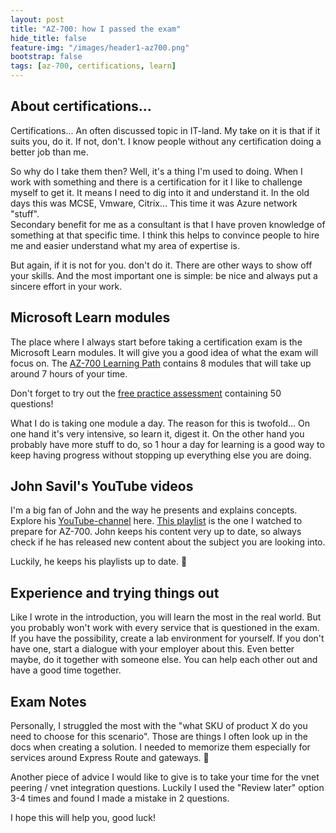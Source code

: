 ```yaml
---
layout: post
title: "AZ-700: how I passed the exam"
hide_title: false
feature-img: "/images/header1-az700.png"
bootstrap: false
tags: [az-700, certifications, learn]
---
```

## About certifications...
Certifications... An often discussed topic in IT-land. My take on it is that if it suits you, do it. If not, don't. I know people without any certification doing a better job than me. 

So why do I take them then? Well, it's a thing I'm used to doing. When I work with something and there is a certification for it I like to challenge myself to get it. It means I need to dig into it and understand it. In the old days this was MCSE, Vmware, Citrix... This time it was Azure network "stuff".  
Secondary benefit for me as a consultant is that I have proven knowledge of something at that specific time. I think this helps to convince people to hire me and easier understand what my area of expertise is.

But again, if it is not for you. don't do it. There are other ways to show off your skills. And the most important one is simple: be nice and always put a sincere effort in your work.


## Microsoft Learn modules
The place where I always start before taking a certification exam is the Microsoft Learn modules. It will give you a good idea of what the exam will focus on. The [AZ-700 Learning Path](https://learn.microsoft.com/en-us/training/paths/design-implement-microsoft-azure-networking-solutions-az-700/?wt.mc_id=AZ-MVP-5004700) contains 8 modules that will take up around 7 hours of your time. 

Don't forget to try out the [free practice assessment](https://learn.microsoft.com/certifications/exams/az-700/practice/assessment?assessment-type=practice&assessmentId=70&WT.mc_id=AZ-MVP-5004700) containing 50 questions!


What I do is taking one module a day. The reason for this is twofold... On one hand it's very intensive, so learn it, digest it. On the other hand you probably have more stuff to do, so 1 hour a day for learning is a good way to keep having progress without stopping up everything else you are doing.


## John Savil's YouTube videos
I'm a big fan of John and the way he presents and explains concepts. Explore his [YouTube-channel](https://www.youtube.com/@NTFAQGuy) here. [This playlist](https://www.youtube.com/watch?v=nVZYDhB_M64&list=PLlVtbbG169nGeFODKRZhjqdSxFpSPXVOa) is the one I watched to prepare for AZ-700. John keeps his content very up to date, so always check if he has released new content about the subject you are looking into. 

Luckily, he keeps his playlists up to date. 🙂

## Experience and trying things out
Like I wrote in the introduction, you will learn the most in the real world. But you probably won't work with every service that is questioned in the exam. If you have the possibility, create a lab environment for yourself. If you don't have one, start a dialogue with your employer about this. Even better maybe, do it together with someone else. You can help each other out and have a good time together. 


## Exam Notes
Personally, I struggled the most with the "what SKU of product X do you need to choose for this scenario". Those are things I often look up in the docs when creating a solution. I needed to memorize them especially for services around Express Route and gateways. 🙂

Another piece of advice I would like to give is to take your time for the vnet peering / vnet integration questions. Luckily I used the "Review later" option 3-4 times and found I made a mistake in 2 questions.


I hope this will help you, good luck!

